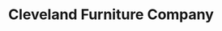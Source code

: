 ---
title: "Cleveland Furniture Company"
url: /ashtabula/cleveland-furniture-company/
shop: Möbel
---